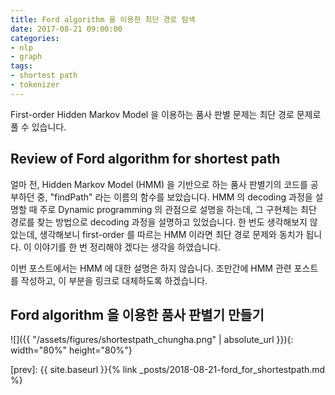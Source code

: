 ```yaml
---
title: Ford algorithm 을 이용한 최단 경로 탐색
date: 2017-08-21 09:00:00
categories:
- nlp
- graph
tags:
- shortest path
- tokenizer
---
```


First-order Hidden Markov Model 을 이용하는 품사 판별 문제는 최단 경로 문제로 풀 수 있습니다. 

## Review of Ford algorithm for shortest path

얼마 전, Hidden Markov Model (HMM) 을 기반으로 하는 품사 판별기의 코드를 공부하던 중, "findPath" 라는 이름의 함수를 보았습니다. HMM 의 decoding 과정을 설명할 때 주로 Dynamic programming 의 관점으로 설명을 하는데, 그 구현체는 최단 경로를 찾는 방법으로 decoding 과정을 설명하고 있었습니다. 한 번도 생각해보지 않았는데, 생각해보니 first-order 를 따르는 HMM 이라면 최단 경로 문제와 동치가 됩니다. 이 이야기를 한 번 정리해야 겠다는 생각을 하였습니다.

이번 포스트에서는 HMM 에 대한 설명은 하지 않습니다. 조만간에 HMM 관련 포스트를 작성하고, 이 부분을 링크로 대체하도록 하겠습니다.


## Ford algorithm 을 이용한 품사 판별기 만들기



![]({{ "/assets/figures/shortestpath_chungha.png" | absolute_url }}){: width="80%" height="80%"}

[prev]: {{ site.baseurl }}{% link _posts/2018-08-21-ford_for_shortestpath.md %}